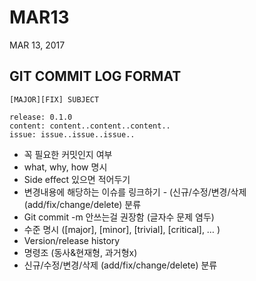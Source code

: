 # MAR13
MAR 13, 2017

## GIT COMMIT LOG FORMAT

``` 
[MAJOR][FIX] SUBJECT

release: 0.1.0
content: content..content..content..
issue: issue..issue..issue..
```

* 꼭 필요한 커밋인지 여부
* what, why, how 명시
* Side effect 있으면 적어두기
* 변경내용에 해당하는 이슈를 링크하기 - (신규/수정/변경/삭제 (add/fix/change/delete) 분류
* Git commit -m 안쓰는걸 권장함 (글자수 문제 염두)
* 수준 명시 ([major], [minor], [trivial], [critical], … )
* Version/release history
* 명령조 (동사&현재형, 과거형x)
* 신규/수정/변경/삭제 (add/fix/change/delete) 분류


